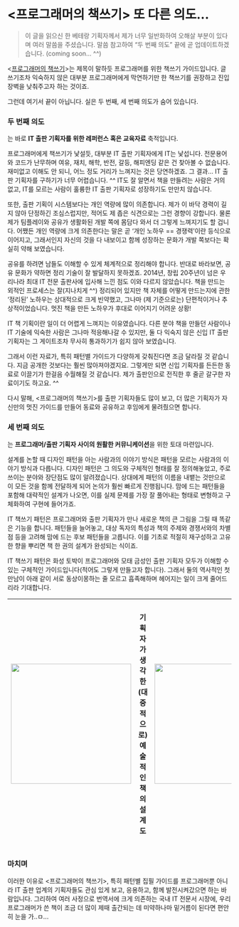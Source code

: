# <프로그래머의 책쓰기> 또 다른 의도...

> 이 글을 읽으신 한 베테랑 기획자께서 제가 너무 일반화하여 오해살 부분이 있다며 여러 말씀을 주셨습니다. 말씀 참고하여 “두 번째 의도” 끝에 곧 업데이트하겠습니다. (coming soon… ^^)

<[프로그래머의 책쓰기](https://github.com/hanbitmedia/Writing-IT-Books)>는 제목이 말하듯 프로그래머를 위한 책쓰기 가이드입니다. 글쓰기조차 익숙하지 않은 대부분 프로그래머에게 막연하기만 한 책쓰기를 권장하고 진입장벽을 낮춰주고자 하는 것이죠.

그런데 여기서 끝이 아닙니다. 실은 두 번째, 세 번째 의도가 숨어 있습니다.

### 두 번째 의도
는 바로 **IT 출판 기획자를 위한 레퍼런스 혹은 교육자료** 축적입니다.

프로그래머에게 책쓰기가 낯설듯, 대부분 IT 출판 기획자에게 IT는 낯섭니다. 전문용어와 코드가 난무하며 여유, 재치, 해학, 반전, 갈등, 해피엔딩 같은 건 찾아볼 수 없습니다. 재미없고 이해도 안 되니, 어느 정도 거리가 느껴지는 것은 당연하겠죠. 그 결과… IT 출판 기획자를 구하기가 너무 어렵습니다. ^^ IT도 잘 알면서 책을 만들려는 사람은 거의 없고, IT를 모르는 사람이 훌륭한 IT 출판 기획자로 성장하기도 만만치 않습니다.

또한, 출판 기획이 시스템보다는 개인 역량에 많이 의존합니다. 제가 이 바닥 경력이 길지 않아 단정하긴 조심스럽지만, 적어도 제 좁은 식견으로는 그런 경향이 강합니다. 물론 제가 팀플레이와 공유가 생활화된 개발 쪽에 몸담다 와서 더 그렇게 느껴지기도 할 겁니다. 어쨌든 개인 역량에 크게 의존한다는 말은 곧 ‘개인 노하우 == 경쟁력’이란 등식으로 이어지고, 그래서인지 자신의 것을 다 내보이고 함께 성장하는 문화가 개발 쪽보다는 확실히 약해 보였습니다.

공유를 하려면 남들도 이해할 수 있게 체계적으로 정리해야 합니다. 반대로 바라보면, 공유 문화가 약하면 정리 기술이 잘 발달하지 못하겠죠. 2014년, 창립 20주년이 넘은 우리나라 최대 IT 전문 출판사에 입사해 느낀 점도 이와 다르지 않았습니다. 책을 만드는 외적인 프로세스는 잘(지나치게 ^^) 정리되어 있지만 책 자체를 어떻게 만드는지에 관한 ‘정리된’ 노하우는 상대적으로 크게 빈약했고, 그나마 (제 기준으로는) 단편적이거나 추상적이었습니다. 멋진 책을 만든 노하우가 후대로 이어지기 어려운 상황!

IT 책 기획이란 일이 더 어렵게 느껴지는 이유였습니다. 다른 분야 책을 만들던 사람이나 IT 기술에 익숙한 사람은 그나마 적응해나갈 수 있지만, 둘 다 익숙지 않은 신입 IT 출판 기획자는 그 게이트조차 무사히 통과하기가 쉽지 않아 보였습니다.

그래서 이런 자료가, 특히 패턴별 가이드가 다양하게 갖춰진다면 조금 달라질 것 같습니다. 지금 공개한 것보다는 훨씬 많아져야겠지요. 그렇게만 되면 신입 기획자를 든든한 동료로 이끌기가 한걸음 수월해질 것 같습니다. 제가 출판인으로 전직한 후 줄곧 갈구한 자료이기도 하고요. ^^

다시 말해, <프로그래머의 책쓰기>를 출판 기획자들도 많이 보고, 더 많은 기획자가 자신만의 멋진 가이드를 만들어 동료와 공유하고 후임에게 물려줬으면 합니다.

### 세 번째 의도

는 **프로그래머/출판 기획자 사이의 원활한 커뮤니케이션**을 위한 토대 마련입니다.

설계를 논할 때 디자인 패턴을 아는 사람과의 이야기 방식은 패턴을 모르는 사람과의 이야기 방식과 다릅니다. 디자인 패턴은 그 의도와 구체적인 형태를 잘 정의해놓았고, 주로 쓰이는 분야와 장단점도 많이 알려졌습니다. 상대에게 패턴의 이름을 내뱉는 것만으로 이 모든 것을 함께 전달하게 되어 논의가 훨씬 빠르게 진행됩니다. 맘에 드는 패턴들을 포함해 대략적인 설계가 나오면, 이를 실제 문제를 가장 잘 풀어내는 형태로 변형하고 구체화하여 구현에 들어가죠.

IT 책쓰기 패턴은 프로그래머와 출판 기획자가 만나 새로운 책의 큰 그림을 그릴 때 똑같은 기능을 합니다. 패턴들을 늘어놓고, 대상 독자의 특성과 책의 주제와 경쟁서와의 차별점 등을 고려해 맘에 드는 후보 패턴들을 고릅니다. 이를 기초로 적절히 재구성하고 고유한 향을 뿌리면 책 한 권의 설계가 완성되는 식이죠.

IT 책쓰기 패턴은 화성 토박이 프로그래머와 모태 금성인 출판 기획자 모두가 이해할 수 있는 구체적인 가이드입니다(적어도 그렇게 만들고자 합니다). 그래서 둘의 역사적인 첫 만남이 아래 같이 서로 동상이몽하는 줄 모르고 흡족해하며 헤어지는 일이 크게 줄어드리라 기대합니다.

| <img src="https://github.com/hanbitmedia/Writing-IT-Books/blob/master/articles/images/hidden_purposes_design_01.PNG?raw=true" width="270"/> | 기획자가 생각한 (대중적으로) 예술적인 책의 설계도 | <img src="https://github.com/hanbitmedia/Writing-IT-Books/blob/master/articles/images/hidden_purposes_design_02.PNG?raw=true" width="270"/> | 프로그래머가 생각한 (공학적으로) 예술적인 책의 설계도 |
|---|---|---|---|


### 마치며

이러한 이유로 <프로그래머의 책쓰기>, 특히 패턴별 집필 가이드를 프로그래머뿐 아니라 IT 출판 업계의 기획자들도 관심 있게 보고, 응용하고, 함께 발전시켜갔으면 하는 바람입니다. 그리하여 여러 사정으로 번역서에 크게 의존하는 국내 IT 전문서 시장에, 우리 프로그래머가 쓴 책이 조금 더 많이 제때 출간되는 데 미약하나마 밑거름이 된다면 편안히 눈을 가..ㅁ...
